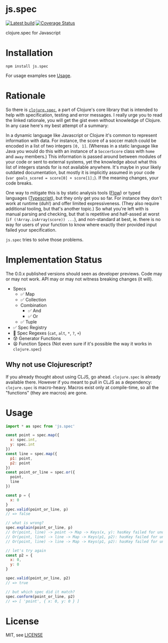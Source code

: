 # js.spec

[![Latest build](https://travis-ci.org/prayerslayer/js.spec.svg)](https://travis-ci.org/prayerslayer/js.spec)
[![Coverage Status](https://coveralls.io/repos/github/prayerslayer/js.spec/badge.svg?branch=master)](https://coveralls.io/github/prayerslayer/js.spec?branch=master)

clojure.spec for Javascript

# Installation

    npm install js.spec

For usage examples see [Usage](#usage).

# Rationale

So there is [`clojure.spec`](http://clojure.org/about/spec), a part of Clojure's core library that is intended to help with specification, testing and error messages. I really urge you to read the linked rationale, you will get the gist even without knowledge of Clojure. In any case here's my best attempt of a summary:

In a dynamic language like Javascript or Clojure it's common to represent information with data. For instance, the score of a soccer match could be encoded in a list of two integers `[0, 1]`. (Whereas in a static language like Java you would do this with an instance of a `SoccerScore` class with `home` and `away` members.) This information is passed around between modules of your code or sent to external systems, yet the knowledge about what this list of integers stands for is not available anywhere. It's maybe in your likely outdated documentation, but mostly it is implicitly assumed in your code (`var goals_scored = score[0] + score[1];`). If the meaning changes, your code breaks.

One way to mitigate this is by static analysis tools ([Flow](https://github.com/facebook/flow)) or typed languages ([Typescript](https://www.typescriptlang.org/)), but they only get you so far. For instance they don't work at runtime (duh!) and offer limited expressiveness. (They also require additional tooling, but that's another topic.) So what you're left with is manual parsing and checking, but that is repetitive and half-assed at worst (`if (!Array.isArray(score)) ...`), and non-standard at best, ie. there is no way for users of your function to know where exactly their provided input failed your specification.

`js.spec` tries to solve those problems.

# Implementation Status

The 0.0.x published versions should seen as developer previews. Code may or may not work. API may or may not witness breaking changes (it will).

* Specs
  * ✅ Map
  * ✅ Collection
  * Combination
    * ✅ And
    * ✅ Or
  * ✅ Tuple
* ✅ Spec Registry
* :construction: Spec Regexes (`cat`, `alt`, `*`, `?`, `+`)
* 😰 Generator Functions
* 😫 Function Specs (Not even sure if it's possible the way it works in `clojure.spec`)

## Why not use Clojurescript?

If you already thought about using CLJS, go ahead. `clojure.spec` is already available there. However if you meant to pull in CLJS as a dependency: `clojure.spec` is macro-heavy. Macros exist only at compile-time, so all the "functions" (they are macros) are gone.

# Usage

~~~ javascript
import * as spec from 'js.spec'

const point = spec.map({
  x: spec.int,
  y: spec.int
})
const line = spec.map({
  p1: point,
  p2: point
})
const point_or_line = spec.or({
  point,
  line
})

const p = {
  x: 0
}
spec.valid(point_or_line, p)
// => false

// what is wrong?
spec.explain(point_or_line, p)
// Or(point, line) -> point -> Map -> Keys(x, y): hasKey failed for undefined at [y].
// Or(point, line) -> line -> Map -> Keys(p1, p2): hasKey failed for undefined at [p1].
// Or(point, line) -> line -> Map -> Keys(p1, p2): hasKey failed for undefined at [p2].

// let's try again
const p2 = {
  x: 0,
  y: 0
}

spec.valid(point_or_line, p2)
// => true

// but which spec did it match?
spec.conform(point_or_line, p2)
// => [ 'point', { x: 0, y: 0 } ]
~~~

# License

MIT, see [LICENSE](LICENSE.md)
